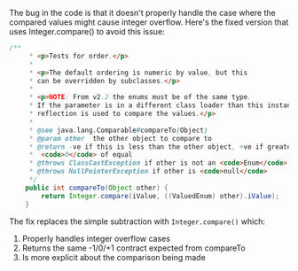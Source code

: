 The bug in the code is that it doesn't properly handle the case where the compared values might cause integer overflow. Here's the fixed version that uses Integer.compare() to avoid this issue:

```java
/**
     * <p>Tests for order.</p>
     *
     * <p>The default ordering is numeric by value, but this
     * can be overridden by subclasses.</p>
     *
     * <p>NOTE: From v2.2 the enums must be of the same type.
     * If the parameter is in a different class loader than this instance,
     * reflection is used to compare the values.</p>
     *
     * @see java.lang.Comparable#compareTo(Object)
     * @param other  the other object to compare to
     * @return -ve if this is less than the other object, +ve if greater than,
     *  <code>0</code> of equal
     * @throws ClassCastException if other is not an <code>Enum</code>
     * @throws NullPointerException if other is <code>null</code>
     */
    public int compareTo(Object other) {
        return Integer.compare(iValue, ((ValuedEnum) other).iValue);
    }
```

The fix replaces the simple subtraction with `Integer.compare()` which:
1. Properly handles integer overflow cases
2. Returns the same -1/0/+1 contract expected from compareTo
3. Is more explicit about the comparison being made